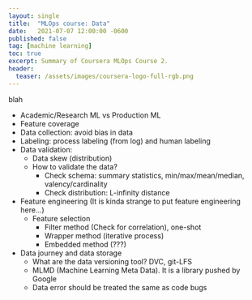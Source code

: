 ```yaml
---
layout: single
title:  "MLOps course: Data"
date:   2021-07-07 12:00:00 -0600
published: false
tag: [machine learning]
toc: true
excerpt: Summary of Coursera MLOps Course 2.
header:
  teaser: /assets/images/coursera-logo-full-rgb.png
---
```

blah

* Academic/Research ML vs Production ML
* Feature coverage
* Data collection: avoid bias in data
* Labeling: process labeling (from log) and human labeling
* Data validation:
  * Data skew (distribution)
  * How to validate the data?
    * Check schema: summary statistics, min/max/mean/median, valency/cardinality
    * Check distribution: L-infinity distance
* Feature engineering (It is kinda strange to put feature engineering here...)
  * Feature selection
    * Filter method (Check for correlation), one-shot
    * Wrapper method (iterative process)
    * Embedded method (???)
* Data journey and data storage
  * What are the data versioning tool? DVC, git-LFS
  * MLMD (Machine Learning Meta Data). It is a library pushed by Google
  * Data error should be treated the same as code bugs
